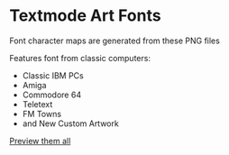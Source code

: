 # Textmode Art Fonts

Font character maps are generated from these PNG files

Features font from classic computers:

- Classic IBM PCs
- Amiga
- Commodore 64
- Teletext
- FM Towns
- and New Custom Artwork

[Preview them all](https://github.com/xero/teXt0wnz/blob/main/docs/fonts.md)
